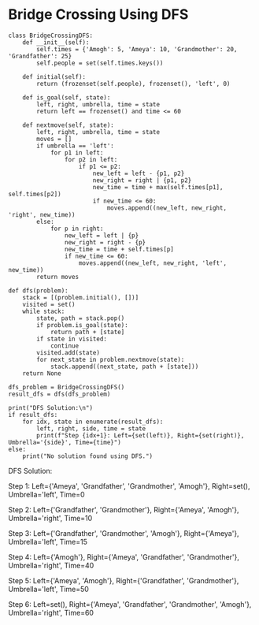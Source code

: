 # Bridge Crossing Using DFS

```
class BridgeCrossingDFS:
    def __init__(self):
        self.times = {'Amogh': 5, 'Ameya': 10, 'Grandmother': 20, 'Grandfather': 25}
        self.people = set(self.times.keys())

    def initial(self):
        return (frozenset(self.people), frozenset(), 'left', 0)

    def is_goal(self, state):
        left, right, umbrella, time = state
        return left == frozenset() and time <= 60

    def nextmove(self, state):
        left, right, umbrella, time = state
        moves = []
        if umbrella == 'left':
            for p1 in left:
                for p2 in left:
                    if p1 <= p2:
                        new_left = left - {p1, p2}
                        new_right = right | {p1, p2}
                        new_time = time + max(self.times[p1], self.times[p2])
                        if new_time <= 60:
                            moves.append((new_left, new_right, 'right', new_time))
        else:
            for p in right:
                new_left = left | {p}
                new_right = right - {p}
                new_time = time + self.times[p]
                if new_time <= 60:
                    moves.append((new_left, new_right, 'left', new_time))
        return moves

def dfs(problem):
    stack = [(problem.initial(), [])]
    visited = set()
    while stack:
        state, path = stack.pop()
        if problem.is_goal(state):
            return path + [state]
        if state in visited:
            continue
        visited.add(state)
        for next_state in problem.nextmove(state):
            stack.append((next_state, path + [state]))
    return None

dfs_problem = BridgeCrossingDFS()
result_dfs = dfs(dfs_problem)

print("DFS Solution:\n")
if result_dfs:
    for idx, state in enumerate(result_dfs):
        left, right, side, time = state
        print(f"Step {idx+1}: Left={set(left)}, Right={set(right)}, Umbrella='{side}', Time={time}")
else:
    print("No solution found using DFS.")
```

DFS Solution:

Step 1: Left={'Ameya', 'Grandfather', 'Grandmother', 'Amogh'}, Right=set(), Umbrella='left', Time=0

Step 2: Left={'Grandfather', 'Grandmother'}, Right={'Ameya', 'Amogh'}, Umbrella='right', Time=10

Step 3: Left={'Grandfather', 'Grandmother', 'Amogh'}, Right={'Ameya'}, Umbrella='left', Time=15

Step 4: Left={'Amogh'}, Right={'Ameya', 'Grandfather', 'Grandmother'}, Umbrella='right', Time=40

Step 5: Left={'Ameya', 'Amogh'}, Right={'Grandfather', 'Grandmother'}, Umbrella='left', Time=50

Step 6: Left=set(), Right={'Ameya', 'Grandfather', 'Grandmother', 'Amogh'}, Umbrella='right', Time=60
